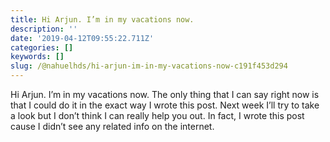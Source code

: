 ```yaml
---
title: Hi Arjun. I’m in my vacations now.
description: ''
date: '2019-04-12T09:55:22.711Z'
categories: []
keywords: []
slug: /@nahuelhds/hi-arjun-im-in-my-vacations-now-c191f453d294
---
```


Hi Arjun. I’m in my vacations now. The only thing that I can say right now is that I could do it in the exact way I wrote this post. Next week I’ll try to take a look but I don’t think I can really help you out. In fact, I wrote this post cause I didn’t see any related info on the internet.